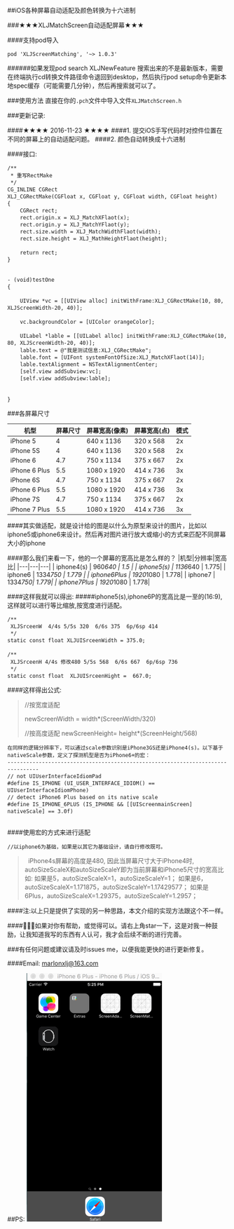 ##iOS各种屏幕自动适配及颜色转换为十六进制


###★★★XLJMatchScreen自动适配屏幕★★★

####支持pod导入

```
pod 'XLJScreenMatching', '~> 1.0.3'

```
######如果发现pod search XLJNewFeature 搜索出来的不是最新版本，需要在终端执行cd转换文件路径命令退回到desktop，然后执行pod setup命令更新本地spec缓存（可能需要几分钟），然后再搜索就可以了。

###使用方法
直接在你的`.pch`文件中导入文件`XLJMatchScreen.h`

###更新记录:

####★★★★ 2016-11-23 ★★★★
####1. 提交iOS手写代码时对控件位置在不同的屏幕上的自动适配问题。
####2. 颜色自动转换成十六进制

####接口:

```
/**
 * 重写RectMake
 */
CG_INLINE CGRect
XLJ_CGRectMake(CGFloat x, CGFloat y, CGFloat width, CGFloat height)
{
    CGRect rect;
    rect.origin.x = XLJ_MatchXFlaot(x);
    rect.origin.y = XLJ_MatchYFlaot(y);
    rect.size.width = XLJ_MatchWidthFlaot(width);
    rect.size.height = XLJ_MathHeightFlaot(height);
    
    return rect;
}


```

```
- (void)testOne
{
    
    UIView *vc = [[UIView alloc] initWithFrame:XLJ_CGRectMake(10, 80, XLJScreenWidth-20, 40)];
    
    vc.backgroundColor = [UIColor orangeColor];
    
    UILabel *lable = [[UILabel alloc] initWithFrame:XLJ_CGRectMake(10, 80, XLJScreenWidth-20, 40)];
    lable.text = @"我是测试信息:XLJ_CGRectMake";
    lable.font = [UIFont systemFontOfSize:XLJ_MatchXFlaot(14)];
    lable.textAlignment = NSTextAlignmentCenter;
    [self.view addSubview:vc];
    [self.view addSubview:lable];


}

```

###各屏幕尺寸


| 机型|屏幕尺寸 | 屏幕宽高(像素) |屏幕宽高(点) |模式 |
|---|---| ---| ---| ---|
|  iPhone 5 |  4| 640 x 1136| 320 x 568|	2x |
| iPhone 5S | 4  | 640 x 1136 | 320 x 568| 	2x |
| iPhone 6 | 4.7 | 750 x 1134 | 375 x 667 | 2x | 
| iPhone 6 Plus | 5.5 | 1080 x 1920 | 414 x 736 | 	3x |
| iPhone 6S | 4.7 | 750 x 1134 | 375 x 667 | 2x |
| iPhone 6 Plus | 5.5 | 1080 x 1920 | 414 x 736 |	3x |
| iPhone 7S | 4.7 | 750 x 1134 | 375 x 667 | 2x |
| iPhone 7 Plus | 5.5 | 1080 x 1920 | 414 x 736 |	3x |

####其实做适配，就是设计给的图是以什么为原型来设计的图片，比如以iphone5或iphone6来设计。然后再对图片进行放大或缩小的方式来匹配不同屏幕大小的iphone

####那么我们来看一下，他的一个屏幕的宽高比是怎么样的？
|机型|分辨率|宽高比|
|---|---|---|
| iphone4(s) | 960*640 | 1.5 |
| iphone5(s) | 1136*640 | 1.775|
| iphone6 | 1334*750 | 1.779 |
| iphone6Plus | 1920*1080 | 1.778|
| iphone7 | 1334*750| 1.779|
| iphone7Plus | 1920*1080 | 1.778|

####这样我就可以得出:
#####iphone5(s),iphone6P的宽高比是一至的(16:9),这样就可以进行等比缩放,按宽度进行适配。

```
/**
 XLJSrceenW  4/4s 5/5s 320  6/6s 375  6p/6sp 414 
 */
static const float XLJUISrceenWidth = 375.0;

/**
 XLJSrceenH 4/4s 修改480 5/5s 568  6/6s 667  6p/6sp 736
 */
static const float  XLJUISrceenHight =  667.0;

```
####这样得出公式:
>//按宽度适配
>
> newScreenWidth = width*(ScreenWidth/320)
> 
> //按高度适配
> newScreenHeight= height*(ScreenHeight/568)


```
在同样的逻辑分辨率下，可以通过scale参数识别是iPhone3GS还是iPhone4(s)。以下基于nativeScale参数，定义了探测机型是否为iPhone6+的宏：
--------------------------------------------------------------------------------
// not UIUserInterfaceIdiomPad
#define IS_IPHONE (UI_USER_INTERFACE_IDIOM() == UIUserInterfaceIdiomPhone)
// detect iPhone6 Plus based on its native scale
#define IS_IPHONE_6PLUS (IS_IPHONE && [[UIScreenmainScreen] nativeScale] == 3.0f)


```

####使用宏的方式来进行适配

```
//以iphone6为基础，如果是以其它为基础设计，请自行修改既可。

```
> 
>iPhone4s屏幕的高度是480, 因此当屏幕尺寸大于iPhone4时, autoSizeScaleX和autoSizeScaleY即为当前屏幕和iPhone5尺寸的宽高比如:
如果是5，autoSizeScaleX=1，autoSizeScaleY=1；
如果是6，autoSizeScaleX=1.171875，autoSizeScaleY=1.17429577；
如果是6Plus，autoSizeScaleX=1.29375，autoSizeScaleY=1.2957；

####注:以上只是提供了实现的另一种思路，本文介绍的实现方法跟这个不一样。


####🐼🐶🐶如果对你有帮助，或觉得可以。请右上角star一下，这是对我一种鼓励，让我知道我写的东西有人认可，我才会后续不断的进行完善。

###有任何问题或建议请及时issues me，以便我能更快的进行更新修复。

####Email: marlonxlj@163.com

##PS:
![Alt Text](https://github.com/marlonxlj/ScreenMatching/blob/master/jjj.gif)
